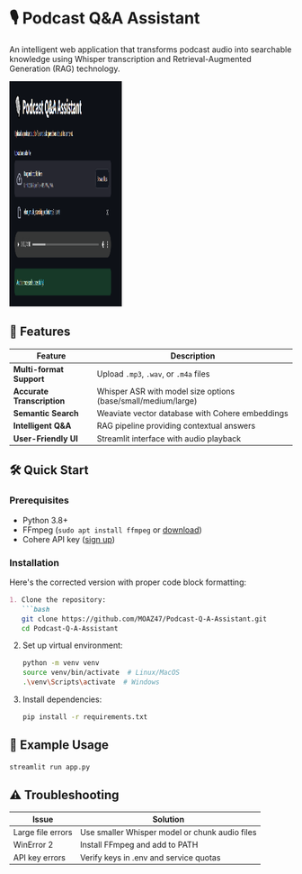 # 🎙️ Podcast Q&A Assistant

An intelligent web application that transforms podcast audio into searchable knowledge using Whisper transcription and Retrieval-Augmented Generation (RAG) technology.

<img src="img/img1.PNG" width="200" height="400">

## 🚀 Features

| Feature | Description |
|---------|-------------|
| **Multi-format Support** | Upload `.mp3`, `.wav`, or `.m4a` files |
| **Accurate Transcription** | Whisper ASR with model size options (base/small/medium/large) |
| **Semantic Search** | Weaviate vector database with Cohere embeddings |
| **Intelligent Q&A** | RAG pipeline providing contextual answers |
| **User-Friendly UI** | Streamlit interface with audio playback |


## 🛠️ Quick Start

### Prerequisites
- Python 3.8+
- FFmpeg (`sudo apt install ffmpeg` or [download](https://ffmpeg.org/))
- Cohere API key ([sign up](https://dashboard.cohere.com/))

### Installation

Here's the corrected version with proper code block formatting:

```markdown
1. Clone the repository:
   ```bash
   git clone https://github.com/MOAZ47/Podcast-Q-A-Assistant.git
   cd Podcast-Q-A-Assistant
   ```

2. Set up virtual environment:
   ```bash
   python -m venv venv
   source venv/bin/activate  # Linux/MacOS
   .\venv\Scripts\activate  # Windows
   ```

3. Install dependencies:
   ```bash
   pip install -r requirements.txt
   ```


## 🧩 Example Usage
   ```bash
   streamlit run app.py
   ```

## ⚠️ Troubleshooting
| Issue	 | Solution |
|---------|-------------|
|Large file errors | Use smaller Whisper model or chunk audio files |
|WinError 2 | Install FFmpeg and add to PATH |
|API key errors | Verify keys in .env and service quotas |
	
	
	






